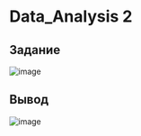 

# Data_Analysis 2
## Задание
 ![image](https://user-images.githubusercontent.com/82978703/220837467-7f4d5c1f-289d-4db8-a28a-878450deef13.png)
 
## Вывод
![image](https://user-images.githubusercontent.com/82978703/220860769-81b713e0-edbe-4dc2-bbae-c3ed5f199019.png)

